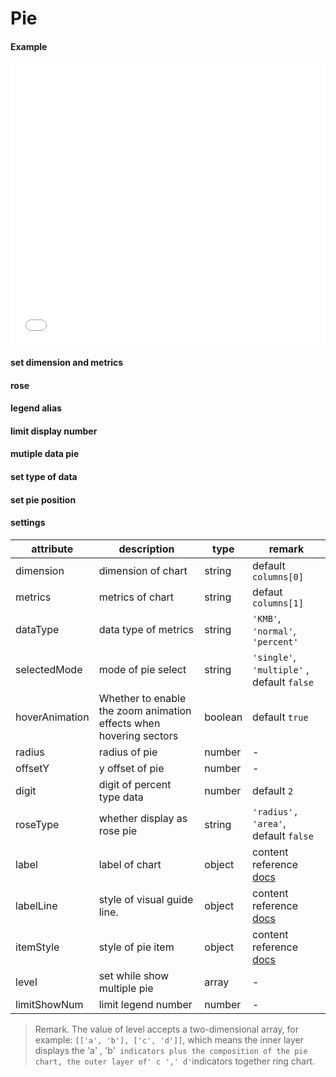 # Pie

#### Example

<iframe width="100%" height="450" src="//jsfiddle.net/vue_echarts/tecfxdg9/66/embedded/result,html,js/?bodyColor=fff" allowfullscreen="allowfullscreen" frameborder="0"></iframe>

#### set dimension and metrics

<vuep template="#index-demision"></vuep>

<script v-pre type="text/x-template" id="index-demision">
<template>
  <ve-pie :data="chartData" :settings="chartSettings"></ve-pie>
</template>

<script>
  export default {
    created: function () {
      this.chartData = {
        columns: ['date', 'cost', 'profit'],
        rows: [
          { 'date': '01/01', 'cost': 123, 'profit': 3 },
          { 'date': '01/02', 'cost': 1223, 'profit': 6 },
          { 'date': '01/03', 'cost': 2123, 'profit': 90 },
          { 'date': '01/04', 'cost': 4123, 'profit': 12 },
          { 'date': '01/05', 'cost': 3123, 'profit': 15 },
          { 'date': '01/06', 'cost': 7123, 'profit': 20 }
        ]
      }
      this.chartSettings = {
        dimension: 'cost',
        metrics: 'profit'
      }
    }
  }
</script>
</script>

#### rose

<vuep template="#rose-pie"></vuep>

<script v-pre type="text/x-template" id="rose-pie">
<template>
  <ve-pie :data="chartData" :settings="chartSettings"></ve-pie>
</template>

<script>
  export default {
    created: function () {
      this.chartData = {
        columns: ['date', 'cost', 'profit'],
        rows: [
          { 'date': '01/01', 'cost': 123, 'profit': 3 },
          { 'date': '01/02', 'cost': 1223, 'profit': 6 },
          { 'date': '01/03', 'cost': 2123, 'profit': 90 },
          { 'date': '01/04', 'cost': 4123, 'profit': 12 },
          { 'date': '01/05', 'cost': 3123, 'profit': 15 },
          { 'date': '01/06', 'cost': 7123, 'profit': 20 }
        ]
      }
      this.chartSettings = {
        roseType: 'radius'
      }
    }
  }
</script>
</script>

#### legend alias

<vuep template="#change-legend-name"></vuep>

<script v-pre type="text/x-template" id="change-legend-name">
<template>
  <ve-pie :data="chartData" :settings="chartSettings"></ve-pie>
</template>

<script>
  export default {
    created: function () {
      this.chartData = {
        columns: ['date', 'cost', 'profit'],
        rows: [
          { 'date': '01/01', 'cost': 123, 'profit': 3 },
          { 'date': '01/02', 'cost': 1223, 'profit': 6 },
          { 'date': '01/03', 'cost': 2123, 'profit': 90 },
          { 'date': '01/04', 'cost': 4123, 'profit': 12 },
          { 'date': '01/05', 'cost': 3123, 'profit': 15 },
          { 'date': '01/06', 'cost': 7123, 'profit': 20 }
        ]
      }
      this.chartSettings = {
        limitShowNum: 5,
        legendName: {
          'profit': 'haha'
        }
      }
    }
  }
</script>
</script>

#### limit display number

<vuep template="#limited-number"></vuep>

<script v-pre type="text/x-template" id="limited-number">
<template>
  <ve-pie :data="chartData" :settings="chartSettings"></ve-pie>
</template>

<script>
  export default {
    created: function () {
      this.chartData = {
        columns: ['date', 'cost', 'profit'],
        rows: [
          { 'date': '01/01', 'cost': 123, 'profit': 3 },
          { 'date': '01/02', 'cost': 1223, 'profit': 6 },
          { 'date': '01/03', 'cost': 2123, 'profit': 90 },
          { 'date': '01/04', 'cost': 4123, 'profit': 12 },
          { 'date': '01/05', 'cost': 3123, 'profit': 15 },
          { 'date': '01/06', 'cost': 7123, 'profit': 20 }
        ]
      }
      this.chartSettings = {
        limitShowNum: 5
      }
    }
  }
</script>
</script>

#### mutiple data pie

<vuep template="#mutiple-pie"></vuep>

<script v-pre type="text/x-template" id="mutiple-pie">
<template>
  <ve-pie :data="chartData" :settings="chartSettings"></ve-pie>
</template>

<script>
  export default {
    created: function () {
      this.chartData = {
        columns: ['date', 'cost', 'profit'],
        rows: [
          { 'date': '01/01', 'cost': 123, 'profit': 3 },
          { 'date': '01/02', 'cost': 1223, 'profit': 6 },
          { 'date': '01/03', 'cost': 2123, 'profit': 9 },
          { 'date': '01/04', 'cost': 4123, 'profit': 12 },
          { 'date': '01/05', 'cost': 3123, 'profit': 15 },
          { 'date': '01/06', 'cost': 7123, 'profit': 20 },
          { 'date': '1月7号', 'cost': 4123, 'profit': 20 },
          { 'date': '1月8号', 'cost': 1123, 'profit': 20 },
          { 'date': '1月9号', 'cost': 5223, 'profit': 20 },
          { 'date': '01/010', 'cost': 9123, 'profit': 20 },
          { 'date': '01/011', 'cost': 4123, 'profit': 20 }
        ]
      }
      this.chartSettings = {
        level: [
          ['01/01', '01/02', '01/03'],
          ['01/04', '01/05']
        ]
      }
    }
  }
</script>
</script>

#### set type of data

<vuep template="#data-type"></vuep>

<script v-pre type="text/x-template" id="data-type">
<template>
  <ve-pie :data="chartData" :settings="chartSettings"></ve-pie>
</template>

<script>
  export default {
    created: function () {
      this.chartData = {
        columns: ['date', 'profit'],
        rows: [
          { 'date': '01/01', 'cost': 123, 'profit': 0.01 },
          { 'date': '01/02', 'cost': 1223, 'profit': 0.02 },
          { 'date': '01/03', 'cost': 2123, 'profit': 0.03 },
          { 'date': '01/04', 'cost': 4123, 'profit': 0.04 },
          { 'date': '01/05', 'cost': 3123, 'profit': 0.05 },
          { 'date': '01/06', 'cost': 7123, 'profit': 0.06 }
        ]
      }
      this.chartSettings = {
        dataType: 'percent'
      }
    }
  }
</script>
</script>

#### set pie position

<vuep template="#pie-style"></vuep>

<script v-pre type="text/x-template" id="pie-style">
<template>
  <ve-pie :data="chartData" :settings="chartSettings"></ve-pie>
</template>

<script>
  export default {
    created: function () {
      this.chartData = {
        columns: ['date', 'cost', 'profit'],
        rows: [
          { 'date': '01/01', 'cost': 123, 'profit': 0.1 },
          { 'date': '01/02', 'cost': 1223, 'profit': 0.2 },
          { 'date': '01/03', 'cost': 2123, 'profit': 0.3 },
          { 'date': '01/04', 'cost': 4123, 'profit': 0.4 },
          { 'date': '01/05', 'cost': 3123, 'profit': 0.5 },
          { 'date': '01/06', 'cost': 7123, 'profit': 0.6 }
        ]
      }
      this.chartSettings = {
        radius: 10,
        offsetY: 300
      }
    }
  }
</script>
</script>

#### settings

| attribute | description | type | remark |
| --- | --- | --- | --- |
| dimension | dimension of chart | string | default `columns[0]` |
| metrics | metrics of chart | string | defaut `columns[1]` |
| dataType | data type of metrics | string | `'KMB'`, `'normal'`, `'percent'` |
| selectedMode | mode of pie select | string | `'single'`, `'multiple'` , default `false` |
| hoverAnimation | Whether to enable the zoom animation effects when hovering sectors | boolean | default `true` |
| radius | radius of pie | number | - |
| offsetY | y offset of pie | number | - |
| digit | digit of percent type data | number | default `2` |
| roseType | whether display as rose pie | string | `'radius', 'area'`, default `false` |
| label | label of chart | object | content reference [docs](http://ecomfe.github.io/echarts-doc/public/en/option.html#series-pie.label) |
| labelLine | style of visual guide line. | object | content reference [docs](http://ecomfe.github.io/echarts-doc/public/en/option.html#series-pie.labelLine) |
| itemStyle | style of pie item | object | content reference [docs](http://ecomfe.github.io/echarts-doc/public/en/option.html#series-pie.itemStyle)  |
| level | set while show multiple pie | array | - |
| limitShowNum | limit legend number | number | - |

> Remark. The value of level accepts a two-dimensional array, for example: `[['a', 'b'], ['c', 'd']]`, which means the inner layer displays the 'a' , 'b'` indicators plus the composition of the pie chart, the outer layer of' c ',' d'`indicators together ring chart.
